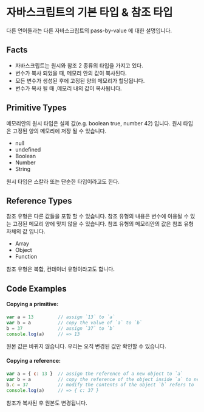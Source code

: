 # 자바스크립트의 기본 타입 & 참조 타입

다른 언어들과는 다른 자바스크립트의 pass-by-value 에 대한 설명입니다.

## Facts

- 자바스크립트는 원시와 참조 2 종류의 타입을 가지고 있다.
- 변수가 복사 되었을 때, 메모리 안의 값이 복사된다.
- 모든 변수가 생성된 후에 고정된 양의 메모리가 할당됩니다.
- 변수가 복사 될 때 ,메모리 내의 값이 복사됩니다.

## Primitive Types
메모리안의 원시 타입은 실제 값(e.g. boolean true, number 42) 입니다. 
원시 타입은 고정된 양의 메모리에 저장 될 수 있습니다.

- null
- undefined
- Boolean
- Number
- String

원시 타입은 스칼라 또는 단순한 타입이라고도 한다.

## Reference Types
참조 유형은 다른 값들을 포함 할 수 있습니다.
참조 유형의 내용은 변수에 이용될 수 있는 고정된 메모리 양에 맞지 않을 수 있습니다.
참조 유형의 메모리안의 값은 참조 유형 자체의 값 입니다.

- Array
- Object
- Function

참조 유형은 복합, 컨테이너 유형이라고도 합니다.

## Code Examples

#### Copying a primitive:

```js
var a = 13         // assign `13` to `a`
var b = a          // copy the value of `a` to `b`
b = 37             // assign `37` to `b`
console.log(a)     // => 13
```

원본 값은 바뀌지 않습니다. 우리는 오직 변경된 값만 확인할 수 있습니다.

#### Copying a reference:

```js
var a = { c: 13 }  // assign the reference of a new object to `a`
var b = a          // copy the reference of the object inside `a` to new variable `b`
b.c = 37           // modify the contents of the object `b` refers to
console.log(a)     // => { c: 37 }
```

참조가 복사된 후 원본도 변경됩니다.